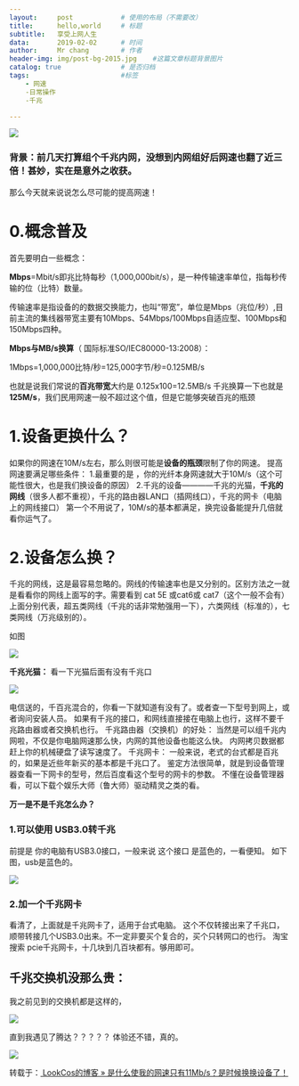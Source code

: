 ---layout:		post			# 使用的布局（不需要改）title:		hello,world		# 标题subtitle:	享受上网人生data:		2019-02-02		# 时间author:		Mr chang		# 作者header-img: img/post-bg-2015.jpg 	#这篇文章标题背景图片catalog: true 				# 是否归档tags:						#标签	- 网速	-日常操作	-千兆---![](http://m.qpic.cn/psb?/V13enxCy3f1QyY/541.Y0IOzSbrGbg*6lPSbptzGLi9i6D4VrkGnJgFyH0!/b/dN4AAAAAAAAA&bo=MAL3AAAAAAARF.U!&rf=viewer_4)### 背景：前几天打算组个千兆内网，没想到内网组好后网速也翻了近三倍！甚妙，实在是意外之收获。那么今天就来说说怎么尽可能的提高网速！# 0.概念普及首先要明白一些概念：**Mbps**=Mbit/s即兆比特每秒（1,000,000bit/s），是一种传输速率单位，指每秒传输的位（比特）数量。传输速率是指设备的的数据交换能力，也叫“带宽”，单位是Mbps（兆位/秒）,目前主流的集线器带宽主要有10Mbps、54Mbps/100Mbps自适应型、100Mbps和150Mbps四种。**Mbps与MB/s换算**（ 国际标准SO/IEC80000-13:2008）：1Mbps=1,000,000比特/秒=125,000字节/秒=0.125MB/s也就是说我们常说的**百兆带宽**大约是 0.125x100=12.5MB/s千兆换算一下也就是 **125M/s**，我们民用网速一般不超过这个值，但是它能够突破百兆的瓶颈# 1.设备更换什么？如果你的网速在10M/s左右，那么则很可能是**设备的瓶颈**限制了你的网速。提高网速要满足哪些条件：1.最重要的是 ，你的光纤本身网速就大于10M/s（这个可能性很大，也是我们换设备的原因）2.千兆的设备————千兆的光猫，**千兆的网线**（很多人都不重视），千兆的路由器LAN口（插网线口），千兆的网卡（电脑上的网线接口）第一个不用说了，10M/s的基本都满足，换完设备能提升几倍就看你运气了。# 2.设备怎么换？千兆的网线，这是最容易忽略的。网线的传输速率也是又分别的。区别方法之一就是看看你的网线上面写的字。需要看到 cat 5E 或cat6或 cat7（这个一般不会有）上面分别代表，超五类网线（千兆的话非常勉强用一下），六类网线（标准的），七类网线（万兆级别的）。如图![](http://m.qpic.cn/psb?/V13enxCy3f1QyY/aqlw93QEb6CXRG1C2ehX7ItjY20xOp4CB6cYdKrqa7M!/b/dAoBAAAAAAAA&bo=XgHfAAAAAAARF6A!&rf=viewer_4)**千兆光猫：**看一下光猫后面有没有千兆口![](http://m.qpic.cn/psb?/V13enxCy3f1QyY/9LCAWAaxg1aB2E*UCcBSURgI7Bkt*iMb5tFVf3XyJA8!/b/dIkBAAAAAAAA&bo=0wG3AAAAAAARF0U!&rf=viewer_4)电信送的，千百兆混合的，你看一下就知道有没有了。或者查一下型号到网上，或者询问安装人员。如果有千兆的接口，和网线直接接在电脑上也行，这样不要千兆路由器或者交换机也行。千兆路由器（交换机）的好处：当然是可以组千兆内网啦，不仅是你电脑网速那么快，内网的其他设备也能这么快。内网拷贝数据都赶上你的机械硬盘了读写速度了。千兆网卡：一般来说，老式的台式都是百兆的，如果是近些年新买的基本都是千兆口了。鉴定方法很简单，就是到设备管理器查看一下网卡的型号，然后百度看这个型号的网卡的参数。不懂在设备管理器看，可以下载个娱乐大师（鲁大师）驱动精灵之类的看。**万一是不是千兆怎么办？**### 1.可以使用 USB3.0转千兆前提是 你的电脑有USB3.0接口，一般来说 这个接口 是蓝色的，一看便知。 如下图，usb是蓝色的。![](http://m.qpic.cn/psb?/V13enxCy3f1QyY/Hp9birrR8FcsktS.gJbNPlL*tVcudoakhxvetg6ePvU!/b/dI8BAAAAAAAA&bo=vgFwAQAAAAARF.4!&rf=viewer_4)### 2.加一个千兆网卡看清了，上面就是千兆网卡了，适用于台式电脑。这个不仅转接出来了千兆口，顺带转接几个USB3.0出来。不一定非要买个复合的，买个只转网口的也行。淘宝搜索 pcie千兆网卡，十几块到几百块都有。够用即可。## 千兆交换机没那么贵：我之前见到的交换机都是这样的，![](http://m.qpic.cn/psb?/V13enxCy3f1QyY/9Vox.zvkZlsgeuipINJbnmA.fc5.oCPe*zkIfEgKrF8!/b/dHoBAAAAAAAA&bo=BwEgAQAAAAARFwc!&rf=viewer_4)直到我遇见了腾达？？？？？  体验还不错，真的。![](http://m.qpic.cn/psb?/V13enxCy3f1QyY/ds7iJlrh9rqTc0wK9QhfR.AAMxzTCPpDOGWApZGAVlM!/b/dA0BAAAAAAAA&bo=EAEjAQAAAAARBwM!&rf=viewer_4)转载于：[ LookCos的博客 » 是什么使我的网速只有11Mb/s？是时候换换设备了！](https://www.lookcos.cn/?p=254)